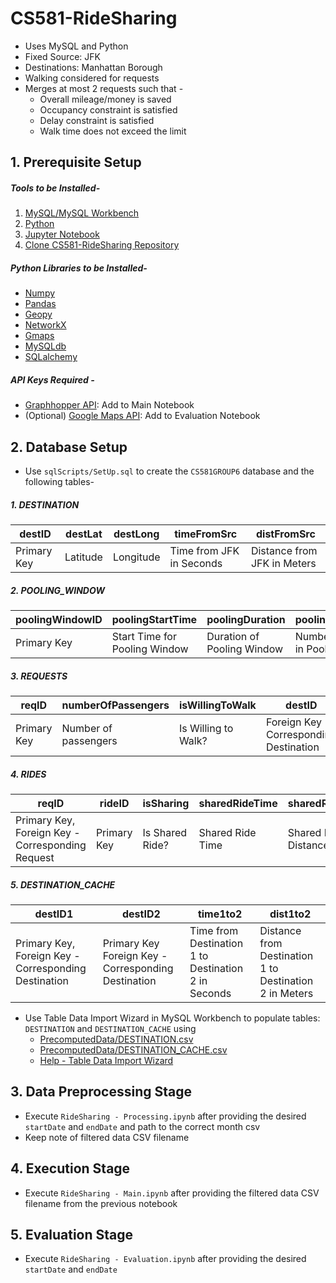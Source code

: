 # CS581-RideSharing
- Uses MySQL and Python
- Fixed Source: JFK
- Destinations: Manhattan Borough
- Walking considered for requests
- Merges at most 2 requests such that -
    - Overall mileage/money is saved
    - Occupancy constraint is satisfied
    - Delay constraint is satisfied
    - Walk time does not exceed the limit
                

<!--**Table of Contents**

[TOCM]

[TOC]-->

                
## 1. Prerequisite Setup
##### Tools to be Installed-
1. [MySQL/MySQL Workbench](https://dev.mysql.com/downloads/workbench/)
2. [Python](https://www.python.org/downloads/)
3. [Jupyter Notebook](https://jupyter.org/install)
4. [Clone CS581-RideSharing Repository](https://help.github.com/en/articles/cloning-a-repository)

##### Python Libraries to be Installed-
- [Numpy](https://scipy.org/install.html)
- [Pandas](https://pandas.pydata.org/pandas-docs/stable/install.html)
- [Geopy](https://geopy.readthedocs.io/en/stable/#installation)
- [NetworkX](https://networkx.github.io/documentation/networkx-2.3/install.html#)
- [Gmaps](https://jupyter-gmaps.readthedocs.io/en/latest/install.html)
- [MySQLdb](https://dev.mysql.com/doc/connector-python/en/connector-python-installation-binary.html)
- [SQLalchemy](https://docs.sqlalchemy.org/en/13/intro.html#installation-guide)

##### API Keys Required -
- [Graphhopper API](http://graphhopper.com): Add to Main Notebook
- (Optional) [Google Maps API](https://developers.google.com/maps/documentation/embed/get-api-key): Add to Evaluation Notebook

## 2. Database Setup
- Use `sqlScripts/SetUp.sql` to create the `CS581GROUP6` database and the following tables-

##### 1. DESTINATION

| destID | destLat | destLong | timeFromSrc | distFromSrc |
| --- | --- | --- | --- | --- |
| Primary Key  | Latitude  | Longitude  | Time from JFK in Seconds | Distance from JFK in Meters |

##### 2. POOLING_WINDOW

| poolingWindowID  | poolingStartTime | poolingDuration | poolingWindowSize | poolingWindowComputeTime |
| --- | --- | --- | --- | --- |
| Primary Key  | Start Time for Pooling Window  | Duration of Pooling Window  | Number of Requests in Pooling Window | Time to process Pooling Window |

##### 3. REQUESTS

| reqID  | numberOfPassengers | isWillingToWalk | destID | maxDelay | maxWalkTime | requestTime | indvRideTime | indvRideDist | indvRideCost | poolingWindowID |
| --- | --- | --- | --- | --- | --- | --- | --- | --- | --- | --- |
| Primary Key  | Number of passengers  | Is Willing to Walk?  | Foreign Key - Corresponding Destination | Max acceptable delay time | Max acceptable walking time | Timestamp of Request | Individual Ride Time | Individual Ride Distance | Individual Ride Fare | Foreign Key - Corresponding Pooling Window |

##### 4. RIDES

| reqID  | rideID | isSharing | sharedRideTime | sharedRideDist | sharedRideCost | poolingWindowID |
| --- | --- | --- | --- | --- | --- | --- |
| Primary Key, Foreign Key - Corresponding Request  | Primary Key  | Is Shared Ride?  | Shared Ride Time | Shared Ride Distance | Shared Ride Fare | Foreign Key - Corresponding Pooling Window |

##### 5. DESTINATION_CACHE

| destID1  | destID2 | time1to2 | dist1to2 |
| --- | --- | --- | --- |
| Primary Key, Foreign Key - Corresponding Destination  | Primary Key  Foreign Key - Corresponding Destination | Time from Destination 1 to Destination 2 in Seconds | Distance from Destination 1 to Destination 2 in Meters |

- Use Table Data Import Wizard in MySQL Workbench to populate tables: `DESTINATION` and `DESTINATION_CACHE` using 
    - [PrecomputedData/DESTINATION.csv](https://github.com/guptaaditya18/CS581-RideSharing/blob/master/PrecomputedData/DESTINATION.csv)
    - [PrecomputedData/DESTINATION_CACHE.csv](https://github.com/guptaaditya18/CS581-RideSharing/blob/master/PrecomputedData/DESTINATION_CACHE.csv)
    - [Help - Table Data Import Wizard](https://dev.mysql.com/doc/workbench/en/wb-admin-export-import-table.html)
                
## 3. Data Preprocessing Stage
- Execute `RideSharing - Processing.ipynb` after providing the desired `startDate` and `endDate` and path to the correct month csv
- Keep note of filtered data CSV filename
                
## 4. Execution Stage
- Execute `RideSharing - Main.ipynb` after providing the filtered data CSV filename from the previous notebook
                
## 5. Evaluation Stage
- Execute `RideSharing - Evaluation.ipynb` after providing the desired `startDate` and `endDate`
